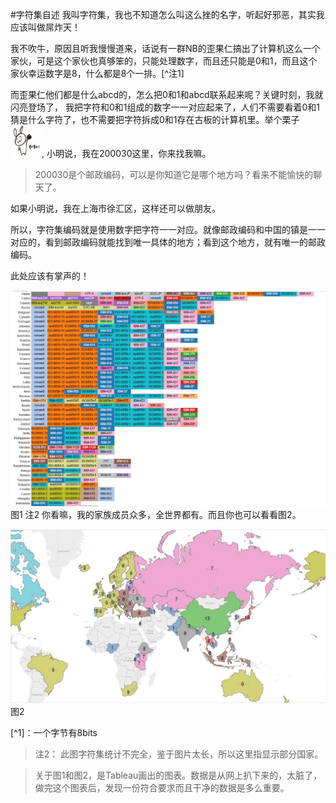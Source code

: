 #字符集自述
我叫字符集，我也不知道怎么叫这么挫的名字，听起好邪恶，其实我应该叫做屌炸天！

我不吹牛，原因且听我慢慢道来，话说有一群NB的歪果仁搞出了计算机这么一个家伙，可是这个家伙也真够笨的，只能处理数字，而且还只能是0和1，而且这个家伙幸运数字是8，什么都是8个一排。[^注1]

而歪果仁他们都是什么abcd的，怎么把0和1和abcd联系起来呢？关键时刻，我就闪亮登场了，
我把字符和0和1组成的数字一一对应起来了，人们不需要看着0和1猜是什么字符了，也不需要把字符拆成0和1存在古板的计算机里。举个栗子<img src="chestnut.jpg" width="50" height="50" alt="举个栗子"/>, 
小明说，我在200030这里，你来找我嘛。
> 200030是个邮政编码，可以是你知道它是哪个地方吗？看来不能愉快的聊天了。

如果小明说，我在上海市徐汇区，这样还可以做朋友。

所以，字符集编码就是使用数字把字符一一对应。就像邮政编码和中国的镇是一一对应的，看到邮政编码就能找到唯一具体的地方；看到这个地方，就有唯一的邮政编码。

此处应该有掌声的！

![](codepage_bar.jpg) 图1  注2
你看嘛，我的家族成员众多，全世界都有。而且你也可以看看图2。

![](codepage_map.jpg) 图2

[^1]：一个字节有8bits
> 
> 注2： 此图字符集统计不完全，鉴于图片太长，所以这里指显示部分国家。

> 关于图1和图2，是Tableau画出的图表。数据是从网上扒下来的，太脏了，做完这个图表后，发现一份符合要求而且干净的数据是多么重要。